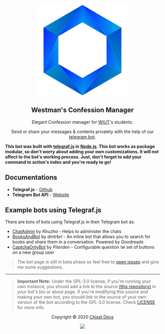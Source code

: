 <p align="center"><a href="https://chisel.uz" target="_blank"><img height="300" width="300" src="https://raw.githubusercontent.com/chiseldevs/westman/master/assets/logo.png"/></a></p>


<h2 align="center">Westman's Confession Manager</h2>

<p align="center"> Elegant Confession manager for <a href="https://wiut.uz" target="_blank">WIUT</a>'s students.</p>

<p align="center">Send or share your messages & contents privately with the help of our <a href="https://t.me/westmans_bot" target="_blank">telegram bot</a>.</p>


**This bot was built with [telegraf.js](https://github.com/telegraf/telegraf) in [Node.js](https://nodejs.org/en/). This bot works as package modular, so don't worry about adding your own customizations. It will not affect to the bot's working process. Just, don't forget to add your command to action's index and you're ready to go!**
 

## Documentations
* **Telegraf.js** - [Github](https://github.com/telegraf/telegraf)
* **Telegram Bot API** - [Website](https://core.telegram.org/bots/api)


## Example bots using Telegraf.js 
There are tons of bots using Telegraf.js in their Telegram bot as:
* [ChatAdmin](https://github.com/Khuzha/chatAdmin) by *Khuzha* - Helps to administer the chats
* [BooksAndBot](https://github.com/dmtrbrl/BooksAndBot) by *dmtrbrl* - An inline bot that allows you to search for books and share them in a conversation. Powered by Goodreads
* [CaptchaOnlyBot](https://github.com/Piterden/captcha_only_bot) by *Piterden* - Configurable question \w set of buttons on a new group user

> The bot page is still in beta phase so feel free to [open issues](https://github.com/chiseldevs/westman/issues/new) and give me some suggestions.
---

> **Important Note:** Under the GPL-3.0 license, if you're running your own instance, you should add a link to the source [(this repository)](https://github.com/chiseldevs/westman) in your bot's bio or about page. If you're modifying this source and making your own bot, you should link to the source of your own version of the bot according to the GPL-3.0 license. Check [LICENSE](LICENSE) for more info.

<p align="center">Copyright &copy; 2020 <a href="https://chisel.uz" target="_blank">Chisel Devs</a></p>

<p align="center"><a href="https://github.com/chiseldevs/westman/blob/develop/LICENSE.md"><img src="https://img.shields.io/static/v1.svg?style=flat-square&label=License&message=GPL-3.0&logoColor=eceff4&logo=github&colorA=4c566a&colorB=88c0d0"/></a></p>